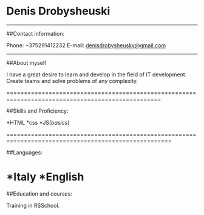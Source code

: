 # Denis Drobysheuski
***********************************
##Contact information:

Phone: +375291412232
E-mail: denisdrobysheusky@gmail.com
***********************************

##About myself

I have a great desire to learn and develop in the field of IT development. Create teams and solve problems of any complexity.

==================================================================================================

##Skills and Proficiency:

*HTML
*css
*JS(*basics*)

=====================================================================================================

##Languages:

*Italy
*English
===================================================================================================
##Education and courses:

Training in RSSchool.